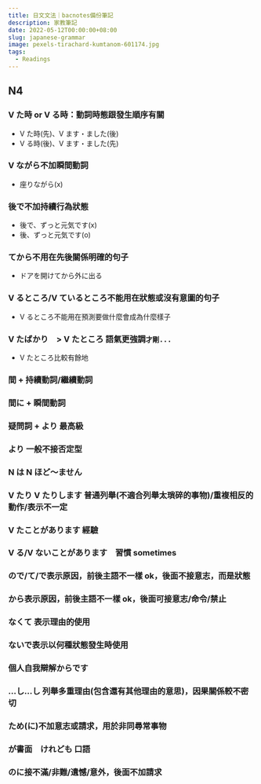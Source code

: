 ```yaml
---
title: 日文文法｜bacnotes備份筆記
description: 家教筆記
date: 2022-05-12T00:00:00+08:00
slug: japanese-grammar
image: pexels-tirachard-kumtanom-601174.jpg
tags:
  - Readings
---
```


## N4

### V た時 or V る時：動詞時態跟發生順序有關

- V た時(先)、V ます・ました(後)
- V る時(後)、V ます・ました(先)

### V ながら不加瞬間動詞

- 座りながら(x)

### 後で不加持續行為狀態

- 後で、ずっと元気です(x)
- 後、ずっと元気です(o)

### てから不用在先後關係明確的句子

- ドアを開けてから外に出る

### V るところ/V ているところ不能用在狀態或沒有意圖的句子

- V るところ不能用在預測要做什麼會成為什麼樣子

### V たばかり　> V たところ 語氣更強調`才剛...`

- V たところ比較有餘地

### 間 + 持續動詞/繼續動詞

### 間に + 瞬間動詞

### 疑問詞 + より 最高級

### より 一般不接否定型

### N は N ほど〜ません

### V たり V たりします 普通列舉(不適合列舉太瑣碎的事物)/重複相反的動作/表示不一定

### V たことがあります 經驗

### V る/V ないことがあります　習慣 sometimes

### ので/て/で表示原因，前後主語不一樣 ok，後面不接意志，而是狀態

### から表示原因，前後主語不一樣 ok，後面可接意志/命令/禁止

### なくて 表示理由的使用

### ないで表示以何種狀態發生時使用

### 個人自我辯解からです

### ...し...し 列舉多重理由(包含還有其他理由的意思)，因果關係較不密切

### ため(に)不加意志或請求，用於非同尋常事物

### が書面　けれども 口語

### のに接不滿/非難/遺憾/意外，後面不加請求
